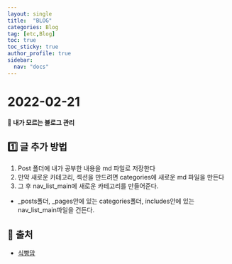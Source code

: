```yaml
---
layout: single
title:  "BLOG"
categories: Blog
tag: [etc,Blog]
toc: true
toc_sticky: true
author_profile: true
sidebar:
  nav: "docs"
---
```



# 2022-02-21

**📜 내가 모르는 블로그 관리**

## 1️⃣ 글 추가 방법

1. Post 폴더에 내가 공부한 내용을 md 파일로 저장한다
2. 만약 새로운 카테고리, 섹션을 만드려면 categories에 새로운 md 파일을 만든다
3. 그 후 nav_list_main에 새로운 카테고리를 만들어준다.

- _posts폴더, _pages안에 있는 categories폴더, includes안에 있는 nav_list_main파일을 건든다.






## 📑 출처

 - [식빵맘](https://ansohxxn.github.io/blog/category/)


